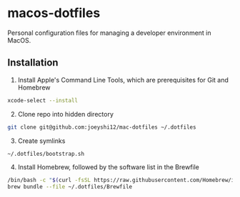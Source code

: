 # macos-dotfiles

Personal configuration files for managing a developer environment in MacOS.

## Installation

1. Install Apple's Command Line Tools, which are prerequisites for Git and Homebrew

```bash
xcode-select --install
```

2. Clone repo into hidden directory

```bash
git clone git@github.com:joeyshi12/mac-dotfiles ~/.dotfiles
```

3. Create symlinks

```bash
~/.dotfiles/bootstrap.sh
```

4. Install Homebrew, followed by the software list in the Brewfile

```bash
/bin/bash -c "$(curl -fsSL https://raw.githubusercontent.com/Homebrew/install/HEAD/install.sh)"
brew bundle --file ~/.dotfiles/Brewfile
```
